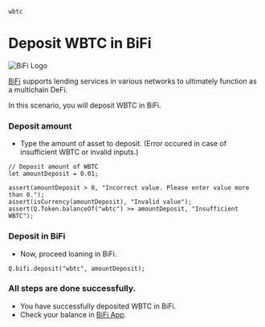 ```meta-Currency
wbtc
```

# Deposit WBTC in BiFi

![BiFi Logo](https://s3.ap-northeast-2.amazonaws.com/thebifrost.io/home/bifi/bifi_logo.svg)

[BiFi](https://bifi.finance/) supports lending services in various networks to ultimately function as a multichain DeFi.

In this scenario, you will deposit WBTC in BiFi.

### Deposit amount

- Type the amount of asset to deposit. (Error occured in case of insufficient WBTC or invalid inputs.)

```input WBTC
// Deposit amount of WBTC
let amountDeposit = 0.01;
```

```input-Verify
assert(amountDeposit > 0, "Incorrect value. Please enter value more than 0.");
assert(isCurrency(amountDeposit), "Invalid value");
assert(Q.Token.balanceOf("wbtc") >= amountDeposit, "Insufficient WBTC");
```

### Deposit in BiFi

- Now, proceed loaning in BiFi.

```taster
Q.bifi.deposit("wbtc", amountDeposit);
```

### All steps are done successfully.

- You have successfully deposited WBTC in BiFi.
- Check your balance in [BiFi App](https://app.bifi.finance/).
